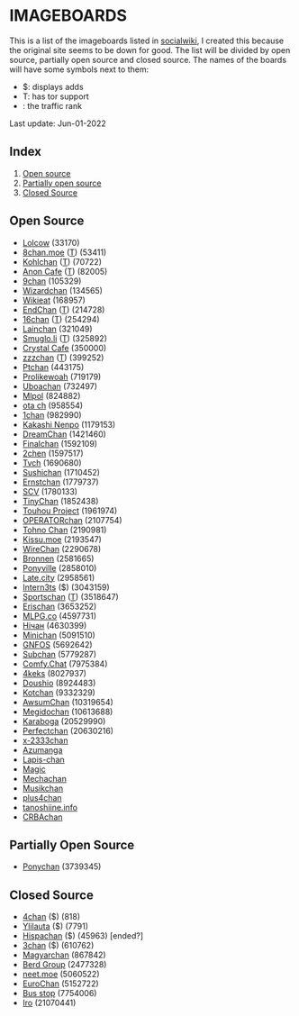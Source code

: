 # IMAGEBOARDS

This is a list of the imageboards listed in [socialwiki](https://socialwiki.top/wiki/Imageboards), I created this because the original site seems to be down for good.
The list will be divided by open source, partially open source and closed source.
The names of the boards will have some symbols next to them:
* $: displays adds
* T: has tor support
* <number>: the traffic rank 

Last update: Jun-01-2022

## Index
1. [Open source](#open-source)
2. [Partially open source](#partially-open-source)
3. [Closed Source](#closed-source)

## Open Source
* [Lolcow](https://lolcow.farm/) (33170)
* [8chan.moe](https://8chan.moe/) ([T](http://4usoivrpy52lmc4mgn2h34cmfiltslesthr56yttv2pxudd3dapqciyd.onion/)) (53411)
* [Kohlchan](https://kohlchan.net/) ([T](http://kohlchanvwpfx6hthoti5fvqsjxgcwm3tmddvpduph5fqntv5affzfqd.onion/)) (70722)
* [Anon Cafe](https://anon.cafe/) ([T](http://tew7tfz7dvv4tsom45z2wseql7kwfxnc77btftzssaskdw22oa5ckbqd.onion/)) (82005)
* [9chan](https://9chan.tw/) (105329)
* [Wizardchan](https://wizchan.org/) (134565)
* [Wikieat](https://wikieat.club/) (168957)
* [EndChan](https://endchan.net/) ([T](http://www.enxx3byspwsdo446jujc52ucy2pf5urdbhqw3kbsfhlfjwmbpj5smdad.onion/)) (214728)
* [16chan](https://16chan.xyz/) ([T](http://mbv5a7cc6756lkpqts6si5zcpxwvd43cyb4atbqzjqypktsdoftphyqd.onion/)) (254294)
* [Lainchan](https://www.lainchan.org/) (321049)
* [Smuglo.li](https://smuglo.li/) ([T](http://bhm5koavobq353j54qichcvzr6uhtri6x4bjjy4xkybgvxkzuslzcqid.onion/)) (325892)
* [Crystal Cafe](https://crystal.cafe/) (350000)
* [zzzchan](https://zzzchan.xyz/index.html) ([T](http://crghlabr45r5pqkgnbgehywk5nxutdks5iss7tabyux5psikqqjirryd.onion)) (399252)
* [Ptchan](https://ptchan.org/index.html) (443175)
* [Prolikewoah](https://prolikewoah.com/boards.js) (719179)
* [Uboachan](https://uboachan.net/) (732497)
* [Mlpol](https://mlpol.net/) (824882)
* [ota ch](https://ota-ch.com/) (958554)
* [1chan](https://1chan.net/) (982990)
* [Kakashi Nenpo](https://kakashi-nenpo.com/) (1179153)
* [DreamChan](https://dreamch.net/) (1421460)
* [Finalchan](https://finalchan.net/) (1592109)
* [2chen](https://2chen.moe/) (1597517)
* [Tvch](https://tvch.moe/) (1690680)
* [Sushichan](https://sushigirl.us/) (1710452)
* [Ernstchan](http://ernstchan.xyz/int/) (1779737)
* [SCV](http://onesixtwo.club/scv/) (1780133)
* [TinyChan](https://tinychan.net/) (1852438)
* [Touhou Project](https://www.touhou-project.com/) (1961974)
* [OPERATORchan](http://operatorchan.org/) (2107754)
* [Tohno Chan](http://tohno-chan.com/) (2190981)
* [Kissu.moe](https://kissu.moe/) (2193547)
* [WireChan](https://wirechan.org/) (2290678)
* [Bronnen](https://www.bronnen.net/) (2581665)
* [Ponyville](https://ponyville.us/) (2858010)
* [Late.city](https://late.city/) (2958561)
* [Intern3ts](https://www.intern3ts.com/) ($) (3043159)
* [Sportschan](https://sportschan.org/) ([T](http://ylcjjrqko7pgobnvzreemm565ea3oj3c7rfqqb4x4twmay6hafv54mid.onion/)) (3518647)
* [Erischan](https://erischan.org/) (3653252)
* [MLPG.co](https://mlpg.co/) (4597731)
* [Нічан](https://nichan.net/) (4630399)
* [Minichan](http://minichan.org/) (5091510)
* [GNFOS](https://gnfos.com/) (5692642)
* [Subchan](https://subchan.org/) (5779287)
* [Comfy.Chat](https://comfy.chat/) (7975384)
* [4keks](https://4keks.org/4keks/) (8027937)
* [Doushio](https://doushio.com/moe/) (8924483)
* [Kotchan](https://kotchan.fun/chat/home) (9332329)
* [AwsumChan](https://awsumchan.org/) (10319654)
* [Megidochan](http://megidochan.moe/) (10613688)
* [Karaboga](https://karabo.ga/) (20529990)
* [Perfectchan](http://perfectchan.org/) (20630216)
* [x-2333chan](http://x.998fun.com/)
* [Azumanga](https://ib.axypb.net/)
* [Lapis-chan](http://lapchan.moe/)
* [Magic](https://gensou.chakai.org/)
* [Mechachan](http://mechachan.net/)
* [Musikchan](http://musikchan.com/music/index.html)
* [plus4chan](https://boards.plus4chan.org/)
* [tanoshiine.info](https://tanoshiine.info/radio/)
* [CRBAchan](https://ib.crba.dedyn.io)

## Partially Open Source
* [Ponychan](https://www.ponychan.net/) (3739345)

## Closed Source
* [4chan](https://www.4chan.org/) ($) (818)
* [Ylilauta](https://ylilauta.org/) ($) (7791)
* [Hispachan](https://www.hispachan.org/) ($) (45963) [ended?]
* [3chan](https://3chan.co/) ($) (610762)
* [Magyarchan](https://magyarchan.net/) (867842)
* [Berd Group](https://bernd.group/) (2477328)
* [neet.moe](https://neet.moe/) (5060522)
* [EuroChan](https://eurochan.org/) (5152722)
* [Bus stop](https://bus-stop.net/) (7754006)
* [Iro](https://iro2.net/) (21070441)
